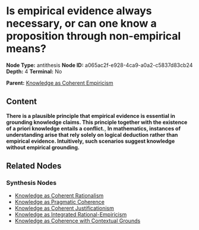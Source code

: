 # Is empirical evidence always necessary, or can one know a proposition through non-empirical means?

**Node Type:** antithesis
**Node ID:** a065ac2f-e928-4ca9-a0a2-c5837d83cb24
**Depth:** 4
**Terminal:** No

**Parent:** [Knowledge as Coherent Empiricism](knowledge-as-coherent-empiricism-synthesis-2864fe0c-6a8a-4741-abda-6813277d8667.md)

## Content

**There is a plausible principle that empirical evidence is essential in grounding knowledge claims. This principle together with the existence of a priori knowledge entails a conflict.**, **In mathematics, instances of understanding arise that rely solely on logical deduction rather than empirical evidence. Intuitively, such scenarios suggest knowledge without empirical grounding.**

## Related Nodes

### Synthesis Nodes

- [Knowledge as Coherent Rationalism](knowledge-as-coherent-rationalism-synthesis-4aaf0061-d678-4e02-a970-507be69940cf.md)
- [Knowledge as Pragmatic Coherence](knowledge-as-pragmatic-coherence-synthesis-6d5e6e9d-de5e-444a-aa2e-240c17e8935a.md)
- [Knowledge as Coherent Justificationism](knowledge-as-coherent-justificationism-synthesis-5e620e2b-20d9-42ef-90e8-9a22d40462a1.md)
- [Knowledge as Integrated Rational-Empiricism](knowledge-as-integrated-rational-empiricism-synthesis-b12687ca-86a4-43d7-b5d0-87376ff42d93.md)
- [Knowledge as Coherence with Contextual Grounds](knowledge-as-coherence-with-contextual-grounds-synthesis-dd206734-a47d-4df7-99ea-792f9228513c.md)
